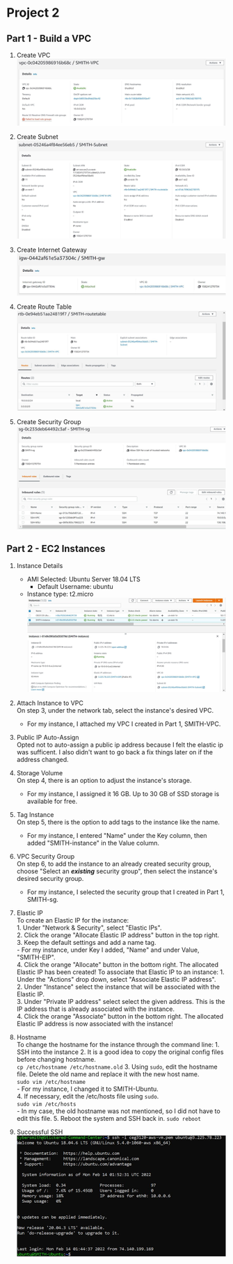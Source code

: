 # Project 2

## Part 1 - Build a VPC

1. Create VPC   
   ![SMITH-VPC created](https://github.com/WSU-kduncan/ceg3120-cybersmith-22/blob/main/Projects/Project2/images/vpc.JPG)

2. Create Subnet   
   ![SMITH-Subnet created](https://github.com/WSU-kduncan/ceg3120-cybersmith-22/blob/main/Projects/Project2/images/subnet.JPG)

3. Create Internet Gateway   
   ![SMITH-gw created](https://github.com/WSU-kduncan/ceg3120-cybersmith-22/blob/main/Projects/Project2/images/gw.JPG)

4. Create Route Table   
   ![SMITH-routetable created](https://github.com/WSU-kduncan/ceg3120-cybersmith-22/blob/main/Projects/Project2/images/rt.JPG)

5. Create Security Group   
   ![SMITH-sg created](https://github.com/WSU-kduncan/ceg3120-cybersmith-22/blob/main/Projects/Project2/images/sg_full.JPG)


## Part 2 - EC2 Instances
1. Instance Details  
   - AMI Selected: Ubuntu Server 18.04 LTS 
      - Default Username: ubuntu
   - Instance type: t2.micro 
   ![instance details](https://github.com/WSU-kduncan/ceg3120-cybersmith-22/blob/main/Projects/Project2/images/instance.JPG)

2. Attach Instance to VPC   
   On step 3, under the network tab, select the instance's desired VPC.  
      - For my instance, I attached my VPC I created in Part 1, SMITH-VPC.

3. Public IP Auto-Assign   
   Opted not to auto-assign a public ip address because I felt the elastic ip was sufficent. I also didn't want to go back a fix things later on if the address changed.  

4. Storage Volume   
   On step 4, there is an option to adjust the instance's storage. 
      - For my instance, I assigned it 16 GB. Up to 30 GB of SSD storage is available for free.  

5. Tag Instance   
   On step 5, there is the option to add tags to the instance like the name. 
      - For my instance, I entered "Name" under the Key column, then added "SMITH-instance" in the Value column.  

6. VPC Security Group   
   On step 6, to add the instance to an already created security group, choose "Select an ***existing*** security group", then select the instance's desired security group. 
      - For my instance, I selected the security group that I created in Part 1, SMITH-sg.  

7. Elastic IP   
   To create an Elastic IP for the instance:   
        1.  Under "Network & Security", select "Elastic IPs".  
        2.  Click the orange "Allocate Elastic IP address" button in the top right.   
        3. Keep the default settings and add a name tag.   
             - For my instance, under Key I added, "Name" and under Value, "SMITH-EIP".   
        4. Click the orange "Allocate" button in the bottom right. The allocated Elastic IP has been created! 
   To associate that Elastic IP to an instance: 
        1. Under the "Actions" drop down, select "Associate Elastic IP address".  
        2. Under "Instance" select the instance that will be associated with the Elastic IP.   
        3. Under "Private IP address" select select the given address. This is the IP address that is already associated with the instance.  
        4. Click the orange "Associate" button in the bottom right. The allocated Elastic IP address is now associated with the instance!

8. Hostname   
   To change the hostname for the instance through the command line:
        1. SSH into the instance
        2. It is a good idea to copy the original config files before changing hostname.   
           `cp /etc/hostname /etc/hostname.old`
        3. Using `sudo`, edit the hostname file. Delete the old name and replace it with the new host name.   
           `sudo vim /etc/hostname`   
           - For my instance, I changed it to SMITH-Ubuntu.   
        4. If necessary, edit the /etc/hosts file using `sudo`.   
           `sudo vim /etc/hosts`   
           - In my case, the old hostname was not mentioned, so I did not have to edit this file. 
        5. Reboot the system and SSH back in. 
           `sudo reboot` 

9. Successful SSH   
   ![successful SSH](https://github.com/WSU-kduncan/ceg3120-cybersmith-22/blob/main/Projects/Project2/images/ssh_hostname.JPG)
